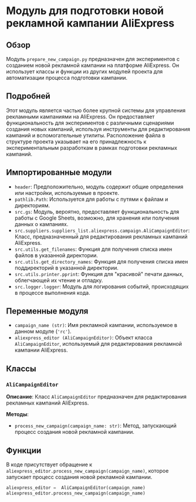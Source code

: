 # Модуль для подготовки новой рекламной кампании AliExpress

## Обзор

Модуль `prepare_new_campaign.py` предназначен для экспериментов с созданием новой рекламной кампании на платформе AliExpress. Он использует классы и функции из других модулей проекта для автоматизации процесса подготовки кампании.

## Подробней

Этот модуль является частью более крупной системы для управления рекламными кампаниями на AliExpress. Он предоставляет функциональность для экспериментов с различными сценариями создания новых кампаний, используя инструменты для редактирования кампаний и вспомогательные утилиты. Расположение файла в структуре проекта указывает на его принадлежность к экспериментальным разработкам в рамках подготовки рекламных кампаний.

## Импортированные модули

*   `header`: Предположительно, модуль содержит общие определения или настройки, используемые в проекте.
*   `pathlib.Path`: Используется для работы с путями к файлам и директориям.
*   `src.gs`: Модуль, вероятно, предоставляет функциональность для работы с Google Sheets, возможно, для хранения или получения данных о кампаниях.
*   `src.suppliers.suppliers_list.aliexpress.campaign.AliCampaignEditor`: Класс, предназначенный для редактирования рекламных кампаний AliExpress.
*   `src.utils.get_filenames`: Функция для получения списка имен файлов в указанной директории.
*   `src.utils.get_directory_names`: Функция для получения списка имен поддиректорий в указанной директории.
*   `src.utils.printer.pprint`: Функция для "красивой" печати данных, облегчающей их чтение и отладку.
*   `src.logger.logger`: Модуль для логирования событий, происходящих в процессе выполнения кода.

## Переменные модуля

*   `campaign_name (str)`: Имя рекламной кампании, используемое в данном модуле (`'rc'`).
*   `aliexpress_editor (AliCampaignEditor)`: Объект класса `AliCampaignEditor`, используемый для редактирования рекламной кампании AliExpress.

## Классы

### `AliCampaignEditor`

**Описание**: Класс `AliCampaignEditor` предназначен для редактирования рекламных кампаний AliExpress.

**Методы**:

*   `process_new_campaign(campaign_name: str)`: Метод, запускающий процесс создания новой рекламной кампании.

## Функции

В коде присутствует обращение к `aliexpress_editor.process_new_campaign(campaign_name)`, которое запускает процесс создания новой рекламной кампании.
```python
aliexpress_editor =  AliCampaignEditor(campaign_name)
aliexpress_editor.process_new_campaign(campaign_name)
```